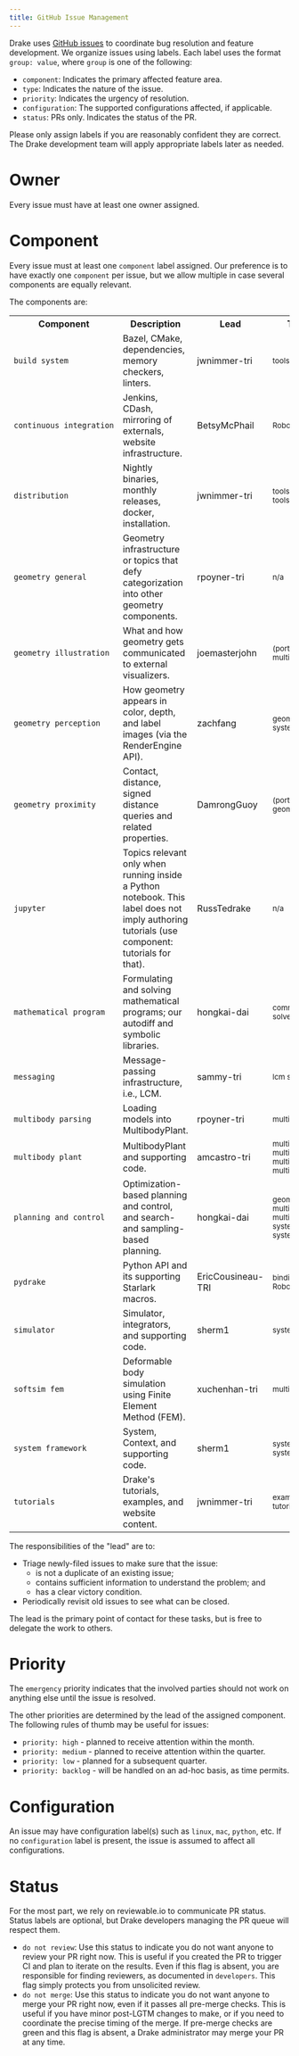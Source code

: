 ```yaml
---
title: GitHub Issue Management
---
```


Drake uses [GitHub issues](https://github.com/RobotLocomotion/drake/issues)
to coordinate bug resolution and feature development. We organize issues using
labels.  Each label uses the format ``group: value``, where ``group`` is one
of the following:

* ``component``: Indicates the primary affected feature area.
* ``type``: Indicates the nature of the issue.
* ``priority``: Indicates the urgency of resolution.
* ``configuration``: The supported configurations affected, if applicable.
* ``status``: PRs only.  Indicates the status of the PR.

Please only assign labels if you are reasonably confident they are correct.
The Drake development team will apply appropriate labels later as needed.

# Owner

Every issue must have at least one owner assigned.

# Component

Every issue must at least one ``component`` label assigned. Our preference is
to have exactly one ``component`` per issue, but we allow multiple in case
several components are equally relevant.

The components are:
<table>

<tr>
<th>Component</th>
<th>Description</th>
<th>Lead</th>
<th>Typical Directories</th>
</tr>

<tr>
<td><code>build system</code></td>
<td>Bazel, CMake, dependencies, memory checkers, linters.</td>
<td>jwnimmer-tri</td>
<td><small>
tools
</small></td>
</tr>

<tr>
<td><code>continuous&nbsp;integration</code></td>
<td>Jenkins, CDash, mirroring of externals, website infrastructure.</td>
<td>BetsyMcPhail</td>
<td><small>
RobotLocomotion/drake-ci
</small></td>
</tr>

<tr>
<td><code>distribution</code></td>
<td>Nightly binaries, monthly releases, docker, installation.</td>
<td>jwnimmer-tri</td>
<td><small>
tools/install<br>
tools/wheel
</small></td>
</tr>

<tr>
<td><code>geometry general</code></td>
<td>Geometry infrastructure or topics that defy categorization into other
  geometry components.</td>
<td>rpoyner-tri</td>
<td><small>
n/a
</small></td>
</tr>

<tr>
<td><code>geometry illustration</code></td>
<td>What and how geometry gets communicated to external visualizers.</td>
<td>joemasterjohn</td>
<td><small>
(portions of) geometry<br>
multibody/meshcat
</small></td>
</tr>

<tr>
<td><code>geometry perception</code></td>
<td>How geometry appears in color, depth, and label images (via the
  RenderEngine API).</td>
<td>zachfang</td>
<td><small>
geometry/render<br>
systems/rendering
</small></td>
</tr>

<tr>
<td><code>geometry proximity</code></td>
<td>Contact, distance, signed distance queries and related properties.</td>
<td>DamrongGuoy</td>
<td><small>
(portions of) geometry<br>
geometry/proximity
</small></td>
</tr>

<tr>
<td><code>jupyter</code></td>
<td>Topics relevant only when running inside a Python notebook. This label does
  not imply authoring tutorials (use component: tutorials for that).</td>
<td>RussTedrake</td>
<td><small>
n/a
</small></td>
</tr>

<tr>
<td><code>mathematical program</code></td>
<td>Formulating and solving mathematical programs; our autodiff and symbolic
  libraries.</td>
<td>hongkai-dai</td>
<td><small>
common/symbolic_**<br>
solvers
</small></td>
</tr>

<tr>
<td><code>messaging</code></td>
<td>Message-passing infrastructure, i.e., LCM.</td>
<td>sammy-tri</td>
<td><small>
lcm
systems/lcm
</small></td>
</tr>

<tr>
<td><code>multibody parsing</code></td>
<td>Loading models into MultibodyPlant.</td>
<td>rpoyner-tri</td>
<td><small>
multibody/parsing
</small></td>
</tr>

<tr>
<td><code>multibody plant</code></td>
<td>MultibodyPlant and supporting code.</td>
<td>amcastro-tri</td>
<td><small>
multibody/contact_solvers<br>
multibody/math<br>
multibody/plant<br>
multibody/tree<br>
</small></td>
</tr>

<tr>
<td><code>planning and control</code></td>
<td>Optimization-based planning and control, and search- and sampling-based
  planning.</td>
<td>hongkai-dai</td>
<td><small>
geometry/optimization<br>
multibody/inverse_kinematics<br>
multibody/optimization<br>
systems/controllers<br>
systems/trajectory_optimization
</small></td>
</tr>

<tr>
<td><code>pydrake</code></td>
<td>Python API and its supporting Starlark macros.</td>
<td>EricCousineau-TRI</td>
<td><small>
bindings/pydrake<br>
RobotLocomotion/pybind11
</small></td>
</tr>

<tr>
<td><code>simulator</code></td>
<td>Simulator, integrators, and supporting code.</td>
<td>sherm1</td>
<td><small>
systems/analysis
</small></td>
</tr>

<tr>
<td><code>softsim fem</code></td>
<td>Deformable body simulation using Finite Element Method (FEM).</td>
<td>xuchenhan-tri</td>
<td><small>
multibody/fem
</small></td>
</tr>

<tr>
<td><code>system framework</code></td>
<td>System, Context, and supporting code.</td>
<td>sherm1</td>
<td><small>
systems/framework<br>
systems/primitives
</small></td>
</tr>

<tr>
<td><code>tutorials</code></td>
<td>Drake's tutorials, examples, and website content.</td>
<td>jwnimmer-tri</td>
<td><small>
examples<br>
tutorials
</small></td>
</tr>

</table>

The responsibilities of the "lead" are to:

* Triage newly-filed issues to make sure that the issue:
  * is not a duplicate of an existing issue;
  * contains sufficient information to understand the problem; and
  * has a clear victory condition.
* Periodically revisit old issues to see what can be closed.

The lead is the primary point of contact for these tasks, but is free to
delegate the work to others.

# Priority

The ``emergency`` priority indicates that the involved parties should not work
on anything else until the issue is resolved.

The other priorities are determined by the lead of the assigned component. The
following rules of thumb may be useful for issues:

* ``priority: high`` - planned to receive attention within the month.
* ``priority: medium`` - planned to receive attention within the quarter.
* ``priority: low`` - planned for a subsequent quarter.
* ``priority: backlog`` - will be handled on an ad-hoc basis, as time permits.

# Configuration

An issue may have configuration label(s) such as ``linux``, ``mac``,
``python``, etc.  If no ``configuration`` label is present, the issue is
assumed to affect all configurations.

# Status

For the most part, we rely on reviewable.io to communicate PR status.
Status labels are optional, but Drake developers managing the PR queue
will respect them.

* ``do not review``: Use this status to indicate you do not want anyone to
  review your PR right now. This is useful if you created the PR to trigger
  CI and plan to iterate on the results. Even if this flag is absent, you
  are responsible for finding reviewers, as documented in `developers`.
  This flag simply protects you from unsolicited review.
* ``do not merge``: Use this status to indicate you do not want anyone to
  merge your PR right now, even if it passes all pre-merge checks. This is
  useful if you have minor post-LGTM changes to make, or if you need to
  coordinate the precise timing of the merge. If pre-merge checks are green
  and this flag is absent, a Drake administrator may merge your PR at any
  time.

